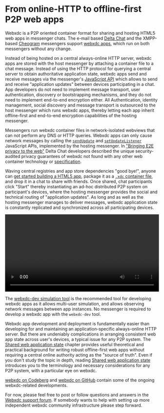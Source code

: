 # From online-HTTP to offline-first P2P web apps

Webxdc is a P2P oriented container format for sharing and hosting HTML5 web apps in messenger chats. 
The e-mail based [Delta Chat](https://delta.chat) and the XMPP-based [Cheogram](https://cheogram.com) messengers 
support [webxdc apps](https://webxdc.org/apps), which run on both messengers without any change. 

Instead of being hosted on a central always-online HTTP server, 
webxdc apps are stored with the host messenger by attaching a container file to a chat message. 
Instead of using the HTTP protocol for querying a central server to obtain authoritative application state,
webxdc apps send and receive messages via the messenger's [JavaScript API]
which allows to send and receive "application updates" between devices participating in a chat. 
App developers do not need to implement message transport, user authentication, 
discovery or bootstrapping mechanisms, and they do not need to implement end-to-end encryption either. 
All Authentication, identity management, social discovery and message transport 
is outsourced to the host messenger which runs webxdc apps,
thereby letting each app inherit offline-first and end-to-end encryption 
capabilities of the hosting messenger. 

Messengers run webxdc container files in network-isolated webviews that can not perform any DNS or HTTP queries.
Webxdc apps can only cause network messages by calling the [`sendUpdate`](./spec/sendUpdate.html)
and [`setUpdateListener`](./spec/setUpdateListener.html) JavaScript APIs,
implemented by the hosting messenger. 
In ["Bringing E2E privacy to the web"](https://delta.chat/en/2023-05-22-webxdc-security) 
Delta Chat developers described the unique security-audited privacy guarantees of webxdc 
not found with any other web container technology or [specification](./spec/index.html). 

Waving central registries and app store dependencies "good bye!", 
anyone can [get started building a HTML5 app](/get_started.html), 
package it as a [`.xdc` container file](./spec/index.html#webxdc-file-format), 
and drop it in a chat to share with friends. 
Once shared, chat participants click "Start" 
thereby instantiating an ad-hoc distributed P2P system on participant's devices,
where the hosting messenger provides the social and technical routing of "application updates". 
As long and as well as the hosting messenger manages to deliver messages, 
webxdc application state is constantly replicated and synchronized across all participating devices. 

<video controls style="width:560px; max-width: 100%;"><source src="https://webxdc.org/assets/just-web-apps.mp4" type="video/mp4"><a href="https://www.youtube.com/watch?v=I1K4pBvb2pI">watch "just web apps" on youtube</a></video>


The [webxdc-dev simulation tool](https://github.com/webxdc/webxdc-dev) is the recommended 
tool for developing webxdc apps as it allows multi-user simulation, 
and allows observing network messages between app instances. 
No messenger is required to develop a webxdc app with the `webxdc-dev` tool. 

Webxdc app development and deployment is fundamentally easier than 
developing for and maintaining an application-specific always-online HTTP server. 
But there are undeniably complications in arranging consistent web app state 
across user's devices, a typical issue for any P2P system. 
The [Shared web application state] chapter 
provides useful theoretical and practical background for writing robust offline-first web apps
without requiring a central online authority acting as the "source of truth". 
Even if you don't study the topic in depth, reading [Shared web application state] 
introduces you to the terminology and necessary considerations 
for any P2P system, with a particular eye on webxdc. 


[webxdc on Codeberg](https://codeberg.org/webxdc) and [webxdc on GitHub](https://github.com/webxdc) 
contain some of the ongoing webxdc-related developments.  

For now, please feel free to post or follow questions and answers 
in the [Webxdc support forum](https://support.delta.chat/c/webxdc/20). 
If somebody wants to help with setting up more independent 
webxdc community infrastructure please step forward. 

[Shared web application state]: /shared-state/index.html 
[JavaScript API]: /spec/index.html#webxdc-api
[Messenger implementation]: /spec/index.html#messenger-implementation
